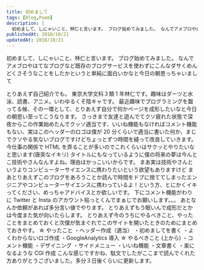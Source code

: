```yaml
---
title: 初めまして
tags: [Blog,Poem]
description: |
  初めまして、しにゃいこと、林仁と言います。 ブログ始めてみました。 なんでアメブロやはてなブログなど既存のブログサービスを使わずにこんなダサくめんどくさそうなことをしたかというと単純に面白いかなと今日の朝思っちゃいまして
publishedAt: 2018/10/21
updatedAt: 2018/10/21
---
```


初めまして、しにゃいこと、林仁と言います。 ブログ始めてみました。 なんでアメブロやはてなブログなど既存のブログサービスを使わずにこんなダサくめんどくさそうなことをしたかというと単純に面白いかなと今日の朝思っちゃいまして

とりあえず自己紹介でも。 東京大学文科３類 1 年林仁です。趣味はダーツと水泳、読書、アニメ。いわゆるくそ陰キャです。 最近趣味でプログラミングを齧ってる候、その一環として、とりあえず自分で何かページを成形したいなと今日の朝思い至ってこうなります。 さっきまで友達と遊んでてクソ疲れた状態で深夜からこの作業始めたんでクッソ適当です、いいね機能もなければコメント機能もない、実はこのヘッダーのロゴは僕が 20 分くらいで適当に書いた何か、まじでクソやる気ないブログですけどちょっとずつ時間を縫って改良していきます。 今仕事の関係で HTML を弄ることが多いのでこれくらいはサクッとやりたいなと思います(唐突なイキリ) タイトルにもなっているように僕の将来の夢は今んとこ技術やさんなんすよね。理由はかっこいいからです。 まあ実は技術やさんというよりコンピューターサイエンスに携わりたいという欲望もありますけど まあとりあえずこのブログをあろうことか読んで時間をドブに捨ててしまったエンジニアやコンピューターサイエンスに携わっているよ！という方、とにかくイキってください、めっちゃアドバイスとか欲しいです。 下にコメント機能がわりに Twitter と Insta のアカウント貼っとくんでまぁじでお願いします。。。 あとなんか依頼があれば多分言い値でやります。 とりあえずもう眠いんで成形だとかは今度また気が向いたらします。 とりあえず今のうちにやるべきこと、やったことをまとめておくと次僕が気まぐれでこのサイトを開いたときのためにまとめておきやす。 ☆ やったこと ・ヘッダー作成（適当） ・初めましてを書く ・よくわからないロゴ作成 ・GoogleAnalytics 導入 ☆ やるべきこと (上から) ・コメント機能 ・デザイニング ・サイドメニュー ・いいね機能 ・文章書く ・楽になるような CGI 作成 こんな感じですかね、駄文でしたがここまで読んでくれた方ありがとうございました。多分３日後くらいに更新します。